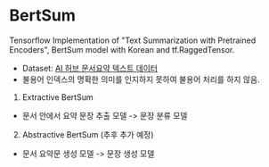 # BertSum
Tensorflow Implementation of "Text Summarization with Pretrained Encoders", BertSum model with Korean and tf.RaggedTensor.

- Dataset: <a href="https://aihub.or.kr/aidata/8054" target="_blank"> AI 허브 문서요약 텍스트 데이터 </a>
- 불용어 인덱스의 명확한 의미를 인지하지 못하여 불용어 처리를 하지 않음.

1. Extractive BertSum

- 문서 안에서 요약 문장 추출 모델 -> 문장 분류 모델

2. Abstractive BertSum (추후 추가 예정)

- 문서 요약문 생성 모델 -> 문장 생성 모델
